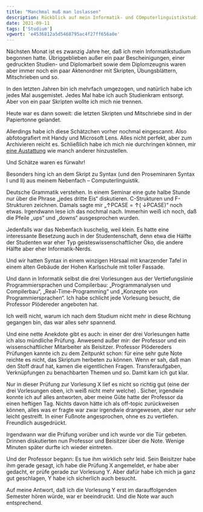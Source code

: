 ```yaml
---
title: "Manchmal muß man loslassen"
description: Rückblick auf mein Informatik- und COmputerlinguistikstudium
date: 2021-09-11
tags: ['Studium']
vgwort: 'e4536812a5d5468795ac4f27ff656a0e'
---
```

Nächsten Monat ist es zwanzig Jahre her, daß ich mein Informatikstudium begonnen hatte. Übriggeblieben außer ein paar Bescheinigungen, einer gedruckten Studien- und Diplomarbeit sowie dem Diplomzeugnis waren aber immer noch ein paar Aktenordner mit Skripten, Übungsblättern, Mitschrieben und so.

In den letzten Jahren bin ich mehrfach umgezogen, und natürlich habe ich jedes Mal ausgemistet. Jedes Mal habe ich auch Studienkram entsorgt. Aber von ein paar Skripten wollte ich mich nie trennen.

Heute war es dann soweit: die letzten Skripten und Mitschriebe sind in der Papiertonne gelandet.

Allerdings habe ich diese Schätzchen vorher nochmal eingescannt. Also abfotografiert mit Handy und Microsoft Lens. Alles nicht perfekt, aber zum Archivieren reicht es. Schließlich habe ich mich nie durchringen können, mir [eine Austattung](https://netz-rettung-recht.de/archives/2254-Zeitschriften-elektronisch-exzerpieren.html) wie manch anderer hinzustellen.

Und Schätze waren es fürwahr!

Besonders hing ich an dem Skript zu Syntax (und den Proseminaren Syntax I und II) aus meinem Nebenfach – Computerlinguistik.

Deutsche Grammatik verstehen. In einem Seminar eine gute halbe Stunde nur über die Phrase „jedes dritte Eis“ diskutieren. C-Strukturen und F-Strukturen zeichnen. Damals sagte mir „↑PCASE = ↑( ↓PCASE)“ noch etwas. Irgendwann lese ich das nochmal nach. Immerhin weiß ich noch, daß die Pfeile „ups“ und „downs“ ausgesprochen wurden.

Jedenfalls war das Nebenfach kuschelig, weil klein. Es hatte eine interessante Besetzung auch in der Studentenschaft, denn etwa die Hälfte der Studenten war eher Typ geisteswissenschaftlicher Öko, die andere Hälfte aber eher Informatik-Nerds.

Und wir hatten Syntax in einem winzigen Hörsaal mit knarzender Tafel in einem alten Gebäude der Hohen Karlsschule mit toller Fassade.

Und dann in Informatik selbst die drei Vorlesungen aus der Vertiefungslinie Programmiersprachen und Compilerbau: „Programmanalysen und Compilerbau“, „Real-Time-Programming“ und „Konzepte von Programmiersprachen“. Ich habe schlicht jede Vorlesung besucht, die Professor Plödereder angeboten hat.

Ich weiß nicht, warum ich nach dem Studium nicht mehr in diese Richtung gegangen bin, das war alles sehr spannend.

Und eine nette Anekdote gibt es auch: in einer der drei Vorlesungen hatte ich also mündliche Prüfung. Anwesend außer mir: der Professor und ein wissenschaftlicher Mitarbeiter als Beisitzer. Professor Plödereders Prüfungen kannte ich zu dem Zeitpunkt schon: für eine sehr gute Note reichte es nicht, das Skriptum herbeten zu können. Wenn er sah, daß man den Stoff drauf hat, kamen die eigentlichen Fragen. Transferaufgaben, Verknüpfungen zu benachbarten Themen und so. Damit kam ich gut klar.

Nur in dieser Prüfung zur Vorlesung X lief es nicht so richtig gut (eine der drei Vorlesungen oben, ich weiß nicht mehr welche) . Sicher, irgendwie konnte ich auf alles antworten, aber meine Güte hatte der Professor da einen heftigen Tag. Nichts davon hätte ich als off-topic zurückweisen können, alles was er fragte war zwar irgendwie drangewesen, aber nur sehr leicht gestreift. In einer Fußnote angesprochen, ohne es zu vertiefen. Freundlich ausgedrückt.

Irgendwann war die Prüfung vorüber und ich wurde vor die Tür gebeten. Drinnen diskutierten nun Professor und Beisitzer über die Note. Wenige Minuten später durfte ich wieder eintreten.

Und der Professor begann: Es tue ihm wirklich sehr leid. Sein Beisitzer habe ihm gerade gesagt, ich habe die Prüfung X angemeldet, er habe aber gedacht, er prüfe gerade zur Vorlesung Y. Aber dafür habe ich mich ja ganz gut geschlagen, Y habe ich sicherlich auch besucht.

Auf meine Antwort, daß ich die Vorlesung Y erst im darauffolgenden Semester hören würde, war er beeindruckt. Und die Note war auch entsprechend.